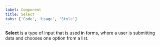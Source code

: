 ```yaml
---
label: Component
title: Select
tabs: ['Code', 'Usage', 'Style']
---
```


<page-intro>**Select** is a type of input that is used in forms, where a user is submitting data and chooses one option from a list.</page-intro>

<component 
    name="Select"
    component="select" 
    variation="select"
    codepen="QOqbPg"
    haslightversion="true"
    hasReactVersion="true"
    hasAngularVersion="true"
    >
</component>

<component 
    name="Inline Select"
    component="select" 
    variation="select--inline"
    codepen="YErXbK"
    hasReactVersion="true"
    >
</component>
<component-docs component="select"></component-docs>
